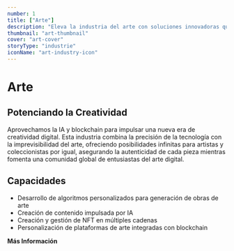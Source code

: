 ```yaml
---
number: 1
title: ["Arte"]
description: "Eleva la industria del arte con soluciones innovadoras que conectan a artistas y compradores, optimizan operaciones y mejoran la creatividad."
thumbnail: "art-thumbnail"
cover: "art-cover"
storyType: "industrie"
iconName: "art-industry-icon"
---
```


# Arte

## Potenciando la Creatividad

Aprovechamos la IA y blockchain para impulsar una nueva era de creatividad digital. Esta industria combina la precisión de la tecnología con la imprevisibilidad del arte, ofreciendo posibilidades infinitas para artistas y coleccionistas por igual, asegurando la autenticidad de cada pieza mientras fomenta una comunidad global de entusiastas del arte digital.

## Capacidades

* Desarrollo de algoritmos personalizados para generación de obras de arte
* Creación de contenido impulsada por IA
* Creación y gestión de NFT en múltiples cadenas
* Personalización de plataformas de arte integradas con blockchain

**Más Información**